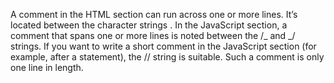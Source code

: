 A comment in the HTML section can run across one or more lines.
It’s located between the character strings <!-- and -->.
In the JavaScript section, a comment that spans one or more lines
is noted between the /_ and _/ strings.
If you want to write a short comment in the JavaScript section (for
example, after a statement), the // string is suitable. Such a
comment is only one line in length.
